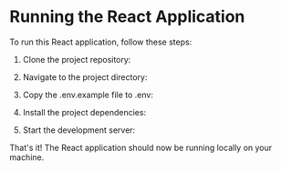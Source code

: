 # Running the React Application

To run this React application, follow these steps:

1. Clone the project repository:

2. Navigate to the project directory:

3. Copy the .env.example file to .env:

4. Install the project dependencies:

5. Start the development server:

That's it! The React application should now be running locally on your machine.
